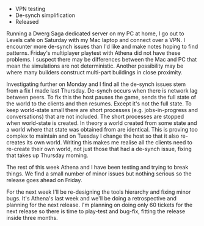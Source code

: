﻿---
author: jock
---
-   VPN testing
-   De-synch simplification
-   Released

Running a Dwerg Saga dedicated server on my PC at home, I go out to Levels café on Saturday with my Mac laptop and connect over a VPN. I encounter more de-synch issues than I'd like and make notes hoping to find patterns. Friday's multiplayer playtest with Athena did not have these problems. I suspect there may be differences between the Mac and PC that mean the simulations are not deterministic. Another possibility may be where many builders construct multi-part buildings in close proximity.

Investigating further on Monday and I find all the de-synch issues stem from a fix I made last Thursday. De-synch occurs when there is network lag between peers. To fix this the host pauses the game, sends the full state of the world to the clients and then resumes. Except it's not the full state. To keep world-state small there are short processes (e.g. jobs-in-progress and conversations) that are not included. The short processes are stopped when world-state is created. In theory a world created from some state and a world where that state was obtained from are identical. This is proving too complex to maintain and on Tuesday I change the host so that it also re-creates its own world. Writing this makes me realise all the clients need to re-create their own world, not just those that had a de-synch issue, fixing that takes up Thursday morning.

The rest of this week Athena and I have been testing and trying to break things. We find a small number of minor issues but nothing serious so the release goes ahead on Friday.

For the next week I'll be re-designing the tools hierarchy and fixing minor bugs. It's Athena's last week and we'll be doing a retrospective and planning for the next release. I'm planning on doing only 60 tickets for the next release so there is time to play-test and bug-fix, fitting the release inside three months.
